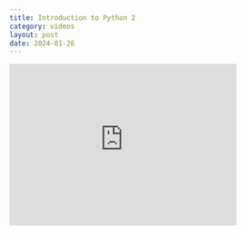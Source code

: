 ```yaml
---
title: Introduction to Python 2
category: videos
layout: post
date: 2024-01-26
---
```

<iframe id="kaltura_player" src="https://cdnapisec.kaltura.com/p/2189801/sp/218980100/embedIframeJs/uiconf_id/38220381/partner_id/2189801?iframeembed=true&playerId=kaltura_player&entry_id=1_5wf0hfwc&flashvars[streamerType]=auto&amp;flashvars[localizationCode]=en&amp;flashvars[sideBarContainer.plugin]=true&amp;flashvars[sideBarContainer.position]=left&amp;flashvars[sideBarContainer.clickToClose]=true&amp;flashvars[chapters.plugin]=true&amp;flashvars[chapters.layout]=vertical&amp;flashvars[chapters.thumbnailRotator]=false&amp;flashvars[streamSelector.plugin]=true&amp;flashvars[EmbedPlayer.SpinnerTarget]=videoHolder&amp;flashvars[dualScreen.plugin]=true&amp;flashvars[hotspots.plugin]=1&amp;flashvars[Kaltura.addCrossoriginToIframe]=true&amp;&wid=1_rrm5noi6" width="400" height="285" allowfullscreen webkitallowfullscreen mozAllowFullScreen allow="autoplay *; fullscreen *; encrypted-media *" sandbox="allow-downloads allow-forms allow-same-origin allow-scripts allow-top-navigation allow-pointer-lock allow-popups allow-modals allow-orientation-lock allow-popups-to-escape-sandbox allow-presentation allow-top-navigation-by-user-activation" frameborder="0" title="ECE490/590-S24"></iframe>
